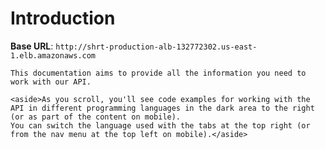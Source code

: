 # Introduction



<aside>
    <strong>Base URL</strong>: <code>http://shrt-production-alb-132772302.us-east-1.elb.amazonaws.com</code>
</aside>

    This documentation aims to provide all the information you need to work with our API.

    <aside>As you scroll, you'll see code examples for working with the API in different programming languages in the dark area to the right (or as part of the content on mobile).
    You can switch the language used with the tabs at the top right (or from the nav menu at the top left on mobile).</aside>

